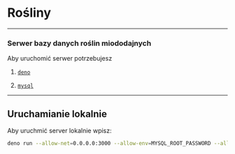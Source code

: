 # Rośliny

---

### Serwer bazy danych roślin miododajnych

Aby uruchomić serwer potrzebujesz

1. [`deno`]("https://deno.land/")

2. [`mysql`]("https://www.mysql.com")

---

## Uruchamianie lokalnie

Aby uruchmić server lokalnie wpisz:

```bash
deno run --allow-net=0.0.0.0:3000 --allow-env=MYSQL_ROOT_PASSWORD --allow-read=/ server.ts
```
